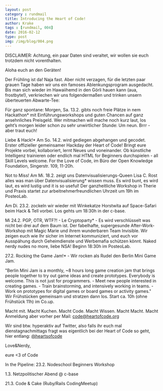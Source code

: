 ```yaml
---
layout: post
category : rundmail
title: Introducing the Heart of Code!
author: Krake
tags : [rundmail, 004]
date: 2016-02-12
type: post
img: /img/blog/004.png
---
```


DISCLAIMER: Achtung, ein paar Daten sind veraltet, wir wollen sie euch trotzdem nicht vorenthalten.

Aloha euch an den Geräten!

Der Frühling ist da! Naja fast. Aber nicht verzagen, für die letzten paar grauen Tage haben wir uns ein famoses Ablenkungsprogram ausgedacht. Bis man sich wieder im Hawaiihemd in den Görli hauen kann (aua, frostbyte!), verkriechen wir uns folgendermaßen und trinken unsern überteuerten Abwarte-Tee:
 

Für ganz spontane: Morgen, Sa. 13.2. gibts noch freie Plätze in nem Hackathon* mit Einführungsworkshops und guten Chancen auf ganz ansehnliches Preisgeld. Wer mitmachen will mache noch kurz laut, los geht’s morgen leider schon zu sehr unwirtlicher Stunde: Um neun. Brrr - aber traut euch!
 

Liebe & Hack!* Am So. 14.2. wird gediegen abgehangen und gecodet. Erster offizieller gemeinsamer Hackday der Heart of Code! Bringt eure Projekte vorbei, kollaboriert, lernt Neues und voneinander. Ob künstliche Intelligenz trainieren oder endlich mal HTML for Beginners durchspielen - all Skill Levels welcome. For the Love of Code, im Büro der Open Knowledge Foundation, Singerstr. 109, 11-20h.
 

Not to Miss! Am Mi. 18.2. zeigt uns Datenvisualisierungs-Queen Lisa C. Rost alles was man über Datenvisualisierung* wissen muss. Es wird bunt, es wird laut, es wird lustig und it is so useful! Der ganzheitliche Workshop in Therie und Praxis startet zur arbeitnehmerfreundlichen Uhrzeit um 19h im PosteoLab.
 

Am Di. 23.2. zockeln wir wieder mit Winkekatze Horstwita auf Space-Safari beim Hack & Tell vorbei. Los gehts um 18:30h in der c-base.
 

Mi 24.2. PGP, OTR, WTF?! - Le Cryptoparty* - Es wird verschlüsselt was nicht bei drei auf dem Baum ist. Der fabelhafte, supergesunde After-Work-Workshop mit Magic Marie und ihrem wunderbaren Team Invisible. Wir zeigen euch wie Ihr sicher im Internet kommuniziert, und euch vor Ausspähung durch Geheimdienste und Werbemafia schützen könnt. Naked nerdy nudes no more, liebe NSA! Beginn 18:30h im PosteoLab.
 

27.2. Rocking the Game Jam!* - Wir rocken als Rudel den Berlin Mini Game Jam.

"Berlin Mini Jam is a monthly, ~8 hours long game creation jam that brings people together to try out game ideas and create prototypes. Everybody is welcome. This is not just for programmers. - Meet new people interested in creating games. - Train brainstorming, and intensively working in teams. - Work on prototypes for digital games or board games or activity games." Wir Frühstücken gemeinsam und stratzen dann los. Start ca. 10h (ohne Frühstück 11h) im Co.up.
 

Macht mit. Macht Kuchen. Macht Code. Macht Wissen. Macht Macht. Macht Anmeldung aber vorher per Mail: code@heartofcode.org
 

Wir sind btw. hyperaktiv auf Twitter, also falls ihr euch mal dienstagnachmittags fragt was eigentlich bei der Heart of Code so geht, hier entlang: <a href="https://twitter.com/heartsofcode">@heartsofcode</a>
 

Love&Nerdy,

eure <3 of Code


 
In the Pipeline:
23.2. Nodeschool Beginners Workshop

1.3. Netzpolitischer Abend @ c-base

21.3. Code & Cake (Ruby/Rails CodingMeetup)
 


